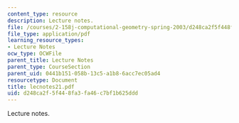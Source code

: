 ```yaml
---
content_type: resource
description: Lecture notes.
file: /courses/2-158j-computational-geometry-spring-2003/d248ca2f5f448fa3fa46c7bf1b625ddd_lecnotes21.pdf
file_type: application/pdf
learning_resource_types:
- Lecture Notes
ocw_type: OCWFile
parent_title: Lecture Notes
parent_type: CourseSection
parent_uid: 0441b151-058b-13c5-a1b8-6acc7ec05ad4
resourcetype: Document
title: lecnotes21.pdf
uid: d248ca2f-5f44-8fa3-fa46-c7bf1b625ddd
---
```

Lecture notes.

